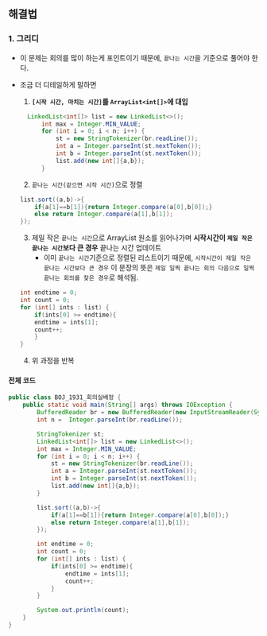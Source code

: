 ## 해결법
### 1. 그리디
* 이 문제는 회의를 많이 하는게 포인트이기 때문에, ```끝나는 시간```을 기준으로 풀어야 한다.
* 조금 더 디테일하게 말하면 
  1. __```[시작 시간, 마치는 시간]```를 ```ArrayList<int[]>```에 대입__
  ```java
    LinkedList<int[]> list = new LinkedList<>();
        int max = Integer.MIN_VALUE;
        for (int i = 0; i < n; i++) {
            st = new StringTokenizer(br.readLine());
            int a = Integer.parseInt(st.nextToken());
            int b = Integer.parseInt(st.nextToken());
            list.add(new int[]{a,b});
        }
  ```
  2. ```끝나는 시간(같으면 시작 시간)```으로 정렬
    ```java
    list.sort((a,b)->{
        if(a[1]==b[1]){return Integer.compare(a[0],b[0]);}
        else return Integer.compare(a[1],b[1]);
    });
    ```
  3. 제일 작은 ```끝나는 시간```으로 ArrayList 원소를 읽어나가며 __시작시간이 ```제일 작은 끝나는 시간```보다 큰 경우__ 끝나는 시간 업데이트
     * 이미 ```끝나는 시간```기준으로 정렬된 리스트이기 때문에, ```시작시간이 제일 작은 끝나는 시간보다 큰 경우``` 이 문장의 뜻은 ```제일 일찍 끝나는 회의 다음으로 일찍 끝나는 회의를 찾은 경우```로 해석됨.

    ```java
    int endtime = 0;
    int count = 0;
    for (int[] ints : list) {
        if(ints[0] >= endtime){
        endtime = ints[1];
        count++;
        }
    }
    ```
  4. 위 과정을 반복
#### 전체 코드
```java
public class BOJ_1931_회의실배정 {
    public static void main(String[] args) throws IOException {
        BufferedReader br = new BufferedReader(new InputStreamReader(System.in));
        int n =  Integer.parseInt(br.readLine());

        StringTokenizer st;
        LinkedList<int[]> list = new LinkedList<>();
        int max = Integer.MIN_VALUE;
        for (int i = 0; i < n; i++) {
            st = new StringTokenizer(br.readLine());
            int a = Integer.parseInt(st.nextToken());
            int b = Integer.parseInt(st.nextToken());
            list.add(new int[]{a,b});
        }

        list.sort((a,b)->{
            if(a[1]==b[1]){return Integer.compare(a[0],b[0]);}
            else return Integer.compare(a[1],b[1]);
        });

        int endtime = 0;
        int count = 0;
        for (int[] ints : list) {
            if(ints[0] >= endtime){
                endtime = ints[1];
                count++;
            }
        }

        System.out.println(count);
    }
}
```
